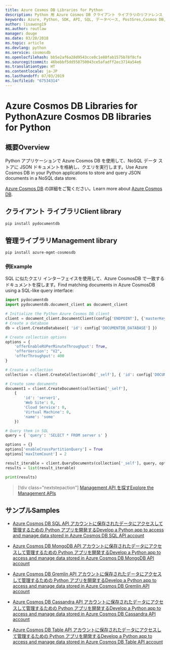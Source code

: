 ```yaml
---
title: Azure Cosmos DB Libraries for Python
description: Python 用 Azure Cosmos DB クライアント ライブラリのリファレンス ドキュメント
keywords: Azure, Python, SDK, API, SQL, データベース, PostGres,Cosmos DB, NoSQL
author: lisawong19
ms.author: routlaw
manager: douge
ms.date: 03/20/2018
ms.topic: article
ms.devlang: python
ms.service: cosmosdb
ms.openlocfilehash: bb5e2af6a28d9543cce0c1e80fab1575b78f8cfa
ms.sourcegitcommit: 46bebbf5dd558750043ce5afadff2ec3714a54e6
ms.translationtype: HT
ms.contentlocale: ja-JP
ms.lasthandoff: 07/03/2019
ms.locfileid: "67534314"
---
```

# <a name="azure-cosmos-db-libraries-for-python"></a><span data-ttu-id="f43f0-104">Azure Cosmos DB Libraries for Python</span><span class="sxs-lookup"><span data-stu-id="f43f0-104">Azure Cosmos DB libraries for Python</span></span>

## <a name="overview"></a><span data-ttu-id="f43f0-105">概要</span><span class="sxs-lookup"><span data-stu-id="f43f0-105">Overview</span></span>

<span data-ttu-id="f43f0-106">Python アプリケーションで Azure Cosmos DB を使用して、NoSQL データ ストアに JSON ドキュメントを格納し、クエリを実行します。</span><span class="sxs-lookup"><span data-stu-id="f43f0-106">Use Azure Cosmos DB in your Python applications to store and query JSON documents in a NoSQL data store.</span></span>

<span data-ttu-id="f43f0-107">[Azure Cosmos DB](https://docs.microsoft.com/azure/cosmos-db/introduction) の詳細をご覧ください。</span><span class="sxs-lookup"><span data-stu-id="f43f0-107">Learn more about [Azure Cosmos DB](https://docs.microsoft.com/azure/cosmos-db/introduction).</span></span>

## <a name="client-library"></a><span data-ttu-id="f43f0-108">クライアント ライブラリ</span><span class="sxs-lookup"><span data-stu-id="f43f0-108">Client library</span></span>
 ```bash
pip install pydocumentdb
 ```

## <a name="management-library"></a><span data-ttu-id="f43f0-109">管理ライブラリ</span><span class="sxs-lookup"><span data-stu-id="f43f0-109">Management library</span></span>
```bash
pip install azure-mgmt-cosmosdb
```

### <a name="example"></a><span data-ttu-id="f43f0-110">例</span><span class="sxs-lookup"><span data-stu-id="f43f0-110">Example</span></span>

<span data-ttu-id="f43f0-111">SQL に似たクエリ インターフェイスを使用して、Azure CosmosDB で一致するドキュメントを探します。</span><span class="sxs-lookup"><span data-stu-id="f43f0-111">Find matching documents in Azure CosmosDB using a SQL-like query interface:</span></span>

```python
import pydocumentdb
import pydocumentdb.document_client as document_client

# Initialize the Python Azure Cosmos DB client
client = document_client.DocumentClient(config['ENDPOINT'], {'masterKey': config['MASTERKEY']})
# Create a database
db = client.CreateDatabase({ 'id': config['DOCUMENTDB_DATABASE'] })

# Create collection options
options = {
    'offerEnableRUPerMinuteThroughput': True,
    'offerVersion': "V2",
    'offerThroughput': 400
}

# Create a collection
collection = client.CreateCollection(db['_self'], { 'id': config['DOCUMENTDB_COLLECTION'] }, options)

# Create some documents
document1 = client.CreateDocument(collection['_self'],
    { 
        'id': 'server1',
        'Web Site': 0,
        'Cloud Service': 0,
        'Virtual Machine': 0,
        'name': 'some' 
    })

# Query them in SQL
query = { 'query': 'SELECT * FROM server s' }    

options = {} 
options['enableCrossPartitionQuery'] = True
options['maxItemCount'] = 2

result_iterable = client.QueryDocuments(collection['_self'], query, options)
results = list(result_iterable)

print(results)
```
> [!div class="nextstepaction"]
> [<span data-ttu-id="f43f0-112">Management API を探す</span><span class="sxs-lookup"><span data-stu-id="f43f0-112">Explore the Management APIs</span></span>](/python/api/overview/azure/cosmosdb/management)

## <a name="samples"></a><span data-ttu-id="f43f0-113">サンプル</span><span class="sxs-lookup"><span data-stu-id="f43f0-113">Samples</span></span>

* [<span data-ttu-id="f43f0-114">Azure Cosmos DB SQL API アカウントに保存されたデータにアクセスして管理するための Python アプリを開発する</span><span class="sxs-lookup"><span data-stu-id="f43f0-114">Develop a Python app to access and manage data stored in Azure Cosmos DB SQL API account</span></span>](https://github.com/Azure-Samples/azure-cosmos-db-python-getting-started.git)

* [<span data-ttu-id="f43f0-115">Azure Cosmos DB MongoDB API アカウントに保存されたデータにアクセスして管理するための Python アプリを開発する</span><span class="sxs-lookup"><span data-stu-id="f43f0-115">Develop a Python app to access and manage data stored in Azure Cosmos DB MongoDB API account</span></span>](https://github.com/Azure-Samples/CosmosDB-Flask-Mongo-Sample.git)

* [<span data-ttu-id="f43f0-116">Azure Cosmos DB Gremlin API アカウントに保存されたデータにアクセスして管理するための Python アプリを開発する</span><span class="sxs-lookup"><span data-stu-id="f43f0-116">Develop a Python app to access and manage data stored in Azure Cosmos DB Gremlin API account</span></span>](https://github.com/Azure-Samples/azure-cosmos-db-graph-python-getting-started.git)

* [<span data-ttu-id="f43f0-117">Azure Cosmos DB Cassandra API アカウントに保存されたデータにアクセスして管理するための Python アプリを開発する</span><span class="sxs-lookup"><span data-stu-id="f43f0-117">Develop a Python app to access and manage data stored in Azure Cosmos DB Cassandra API account</span></span>](https://github.com/Azure-Samples/azure-cosmos-db-cassandra-python-getting-started.git)

* [<span data-ttu-id="f43f0-118">Azure Cosmos DB Table API アカウントに保存されたデータにアクセスして管理するための Python アプリを開発する</span><span class="sxs-lookup"><span data-stu-id="f43f0-118">Develop a Python app to access and manage data stored in Azure Cosmos DB Table API account</span></span>](https://github.com/Azure-Samples/storage-python-getting-started.git)


